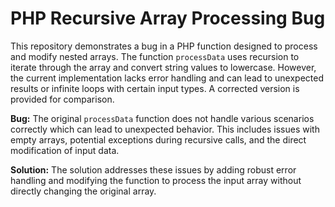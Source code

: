 # PHP Recursive Array Processing Bug

This repository demonstrates a bug in a PHP function designed to process and modify nested arrays. The function `processData` uses recursion to iterate through the array and convert string values to lowercase.  However, the current implementation lacks error handling and can lead to unexpected results or infinite loops with certain input types.  A corrected version is provided for comparison.

**Bug:** The original `processData` function does not handle various scenarios correctly which can lead to unexpected behavior. This includes issues with empty arrays, potential exceptions during recursive calls, and the direct modification of input data.

**Solution:** The solution addresses these issues by adding robust error handling and modifying the function to process the input array without directly changing the original array.